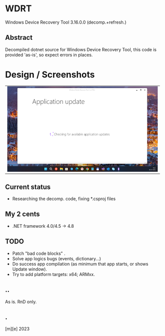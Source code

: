 # WDRT 

Windows Device Recovery Tool 3.16.0.0 (decomp.+refresh.)

## Abstract

Decompiled dotnet source for Windows Device Recovery Tool, this code is provided 'as-is', so expect errors in places.

# Design / Screenshots
<table><tr>
<td> <img src="Images/shot1.png" alt="Drawing" style="width: 800px;"/> </td>
</tr></table> 

## Current status
- Researching the decomp. code, fixing *.csproj files

## My 2 cents
-  .NET framework 4.0/4.5 -> 4.8

## TODO
- Patch "bad code blocks" .
- Solve app logics bugs (events, dictionary...)
- Do success app compilation (as minimum that app starts, or shows Update window).
- Try to add platform targets: x64; ARMxx.

## ..
As is. RnD only. 

## .
[m][e] 2023


